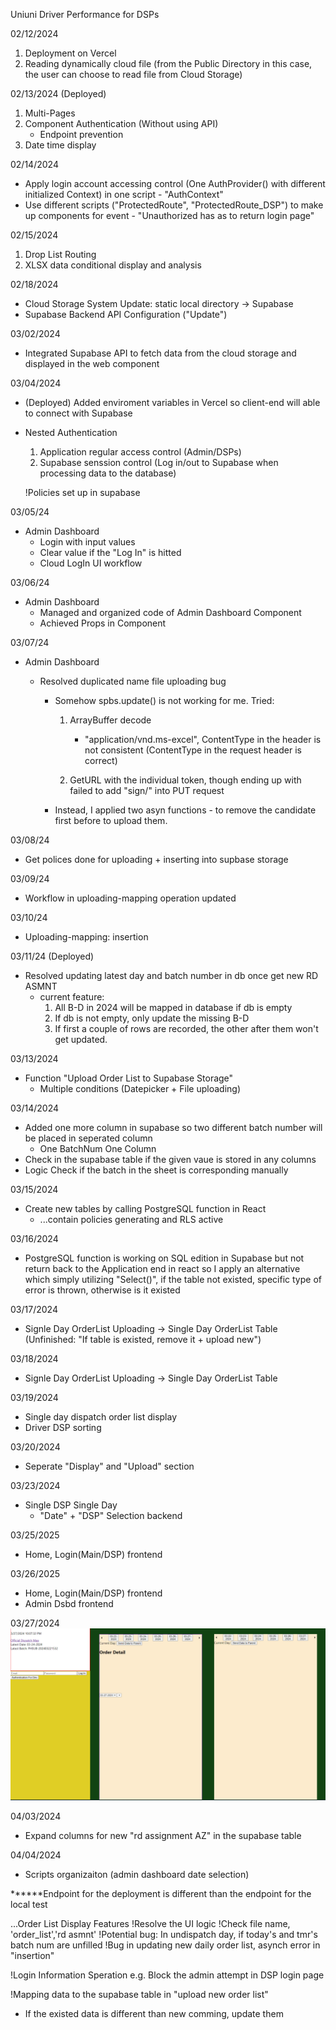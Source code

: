 Uniuni Driver Performance for DSPs

02/12/2024

1. Deployment on Vercel
2. Reading dynamically cloud file (from the Public Directory in this case, the user can choose to read file from Cloud Storage)

02/13/2024 (Deployed)

1. Multi-Pages
2. Component Authentication (Without using API)
   - Endpoint prevention
3. Date time display

02/14/2024

- Apply login account accessing control (One AuthProvider() with different initialized Context) in one script - "AuthContext"
- Use different scripts ("ProtectedRoute", "ProtectedRoute_DSP") to make up components for event - "Unauthorized has as to return login page"

02/15/2024

1. Drop List Routing
2. XLSX data conditional display and analysis

02/18/2024

- Cloud Storage System Update: static local directory -> Supabase
- Supabase Backend API Configuration ("Update")

03/02/2024

- Integrated Supabase API to fetch data from the cloud storage and displayed in the web component

03/04/2024

- (Deployed) Added enviroment variables in Vercel so client-end will able to connect with Supabase

- Nested Authentication

  1.  Application regular access control (Admin/DSPs)
  2.  Supabase senssion control (Log in/out to Supabase when processing data to the database)

  !Policies set up in supabase

03/05/24

- Admin Dashboard
  - Login with input values
  - Clear value if the "Log In" is hitted
  - Cloud LogIn UI workflow

03/06/24

- Admin Dashboard
  - Managed and organized code of Admin Dashboard Component
  - Achieved Props in Component

03/07/24

- Admin Dashboard

  - Resolved duplicated name file uploading bug

    - Somehow spbs.update() is not working for me. Tried:

      1.  ArrayBuffer decode

          - "application/vnd.ms-excel", ContentType in the header is not consistent (ContentType in the request header is correct)

      2.  GetURL with the individual token, though ending up with failed to add "sign/" into PUT request

    - Instead, I applied two asyn functions - to remove the candidate first before to
      upload them.

03/08/24

- Get polices done for uploading + inserting into supbase storage

03/09/24

- Workflow in uploading-mapping operation updated

03/10/24

- Uploading-mapping: insertion

03/11/24 (Deployed)

- Resolved updating latest day and batch number in db once get new RD ASMNT
  - current feature:
    1. All B-D in 2024 will be mapped in database if db is empty
    2. If db is not empty, only update the missing B-D
    3. If first a couple of rows are recorded, the other after them won't get updated.

03/13/2024

- Function "Upload Order List to Supabase Storage"
  - Multiple conditions (Datepicker + File uploading)

03/14/2024

- Added one more column in supabase so two different batch number will be placed in seperated column
  - One BatchNum One Column
- Check in the supabase table if the given vaue is stored in any columns
- Logic Check if the batch in the sheet is corresponding manually

03/15/2024

- Create new tables by calling PostgreSQL function in React
  - ...contain policies generating and RLS active

03/16/2024

- PostgreSQL function is working on SQL edition in Supabase but not return back to the Application end in react
  so I apply an alternative which simply utilizing "Select()", if the table not existed, specific type of error is thrown, otherwise is it existed

03/17/2024

- Signle Day OrderList Uploading -> Single Day OrderList Table (Unfinished: "If table is existed, remove it + upload new")

03/18/2024

- Signle Day OrderList Uploading -> Single Day OrderList Table

03/19/2024

- Single day dispatch order list display
- Driver DSP sorting

03/20/2024

- Seperate "Display" and "Upload" section

03/23/2024

- Single DSP Single Day
  - "Date" + "DSP" Selection backend

03/25/2025

- Home, Login(Main/DSP) frontend

03/26/2025

- Home, Login(Main/DSP) frontend
- Admin Dsbd frontend

03/27/2024
![alt text](image.png)

04/03/2024

- Expand columns for new "rd assignment AZ" in the supabase table

04/04/2024

- Scripts organizaiton (admin dashboard date selection)

**\*\***Endpoint for the deployment is different than the endpoint for the local test

...Order List Display Features
!Resolve the UI logic
!Check file name, 'order_list','rd asmnt'
!Potential bug: In undispatch day, if today's and tmr's batch num are unfilled
!Bug in updating new daily order list, asynch error in "insertion"

!Login Information Speration
e.g. Block the admin attempt in DSP login page

!Mapping data to the supabase table in "upload new order list"

- If the existed data is different than new comming, update them
